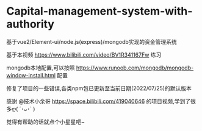 # Capital-management-system-with-authority

基于vue2/Element-ui/node.js(express)/mongodb实现的资金管理系统

基于本视频 https://www.bilibili.com/video/BV1R341167Fw 练习

mongodb本地配置,可以按照 https://www.runoob.com/mongodb/mongodb-window-install.html 配置

修复了项目的一些错误,各类npm包已更新至当前日期(2022/07/25)的默认版本

感谢 @技术小余哥 https://space.bilibili.com/419040646 的项目视频,学到了很多ღ( ´･ᴗ･` )

觉得有帮助的话就点个小星星吧~
